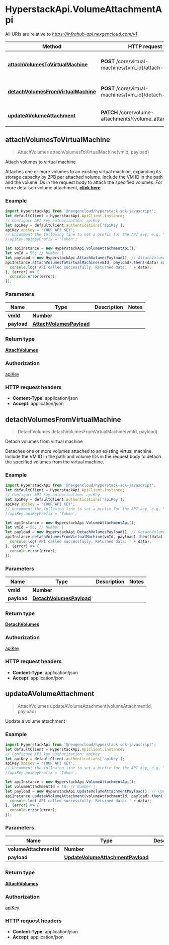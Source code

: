 # HyperstackApi.VolumeAttachmentApi

All URIs are relative to *https://infrahub-api.nexgencloud.com/v1*

Method | HTTP request | Description
------------- | ------------- | -------------
[**attachVolumesToVirtualMachine**](VolumeAttachmentApi.md#attachVolumesToVirtualMachine) | **POST** /core/virtual-machines/{vm_id}/attach-volumes | Attach volumes to virtual machine
[**detachVolumesFromVirtualMachine**](VolumeAttachmentApi.md#detachVolumesFromVirtualMachine) | **POST** /core/virtual-machines/{vm_id}/detach-volumes | Detach volumes from virtual machine
[**updateAVolumeAttachment**](VolumeAttachmentApi.md#updateAVolumeAttachment) | **PATCH** /core/volume-attachments/{volume_attachment_id} | Update a volume attachment



## attachVolumesToVirtualMachine

> AttachVolumes attachVolumesToVirtualMachine(vmId, payload)

Attach volumes to virtual machine

Attaches one or more volumes to an existing virtual machine, expanding its storage capacity by 2PB per attached volume. Include the VM ID in the path and the volume IDs in the request body to attach the specified volumes. For more detailson volume attachment, [**click here**](https://docs.hyperstack.cloud/docs/api-reference/core-resources/volumes/volume-attachment/attach-volumes/).

### Example

```javascript
import HyperstackApi from '@nexgencloud/hyperstack-sdk-javascript';
let defaultClient = HyperstackApi.ApiClient.instance;
// Configure API key authorization: apiKey
let apiKey = defaultClient.authentications['apiKey'];
apiKey.apiKey = 'YOUR API KEY';
// Uncomment the following line to set a prefix for the API key, e.g. "Token" (defaults to null)
//apiKey.apiKeyPrefix = 'Token';

let apiInstance = new HyperstackApi.VolumeAttachmentApi();
let vmId = 56; // Number | 
let payload = new HyperstackApi.AttachVolumesPayload(); // AttachVolumesPayload | 
apiInstance.attachVolumesToVirtualMachine(vmId, payload).then((data) => {
  console.log('API called successfully. Returned data: ' + data);
}, (error) => {
  console.error(error);
});

```

### Parameters


Name | Type | Description  | Notes
------------- | ------------- | ------------- | -------------
 **vmId** | **Number**|  | 
 **payload** | [**AttachVolumesPayload**](AttachVolumesPayload.md)|  | 

### Return type

[**AttachVolumes**](AttachVolumes.md)

### Authorization

[apiKey](../README.md#apiKey)

### HTTP request headers

- **Content-Type**: application/json
- **Accept**: application/json


## detachVolumesFromVirtualMachine

> DetachVolumes detachVolumesFromVirtualMachine(vmId, payload)

Detach volumes from virtual machine

Detaches one or more volumes attached to an existing virtual machine. Include the VM ID in the path and volume IDs in the request body to detach the specified volumes from the virtual machine.

### Example

```javascript
import HyperstackApi from '@nexgencloud/hyperstack-sdk-javascript';
let defaultClient = HyperstackApi.ApiClient.instance;
// Configure API key authorization: apiKey
let apiKey = defaultClient.authentications['apiKey'];
apiKey.apiKey = 'YOUR API KEY';
// Uncomment the following line to set a prefix for the API key, e.g. "Token" (defaults to null)
//apiKey.apiKeyPrefix = 'Token';

let apiInstance = new HyperstackApi.VolumeAttachmentApi();
let vmId = 56; // Number | 
let payload = new HyperstackApi.DetachVolumesPayload(); // DetachVolumesPayload | 
apiInstance.detachVolumesFromVirtualMachine(vmId, payload).then((data) => {
  console.log('API called successfully. Returned data: ' + data);
}, (error) => {
  console.error(error);
});

```

### Parameters


Name | Type | Description  | Notes
------------- | ------------- | ------------- | -------------
 **vmId** | **Number**|  | 
 **payload** | [**DetachVolumesPayload**](DetachVolumesPayload.md)|  | 

### Return type

[**DetachVolumes**](DetachVolumes.md)

### Authorization

[apiKey](../README.md#apiKey)

### HTTP request headers

- **Content-Type**: application/json
- **Accept**: application/json


## updateAVolumeAttachment

> AttachVolumes updateAVolumeAttachment(volumeAttachmentId, payload)

Update a volume attachment

### Example

```javascript
import HyperstackApi from '@nexgencloud/hyperstack-sdk-javascript';
let defaultClient = HyperstackApi.ApiClient.instance;
// Configure API key authorization: apiKey
let apiKey = defaultClient.authentications['apiKey'];
apiKey.apiKey = 'YOUR API KEY';
// Uncomment the following line to set a prefix for the API key, e.g. "Token" (defaults to null)
//apiKey.apiKeyPrefix = 'Token';

let apiInstance = new HyperstackApi.VolumeAttachmentApi();
let volumeAttachmentId = 56; // Number | 
let payload = new HyperstackApi.UpdateVolumeAttachmentPayload(); // UpdateVolumeAttachmentPayload | 
apiInstance.updateAVolumeAttachment(volumeAttachmentId, payload).then((data) => {
  console.log('API called successfully. Returned data: ' + data);
}, (error) => {
  console.error(error);
});

```

### Parameters


Name | Type | Description  | Notes
------------- | ------------- | ------------- | -------------
 **volumeAttachmentId** | **Number**|  | 
 **payload** | [**UpdateVolumeAttachmentPayload**](UpdateVolumeAttachmentPayload.md)|  | 

### Return type

[**AttachVolumes**](AttachVolumes.md)

### Authorization

[apiKey](../README.md#apiKey)

### HTTP request headers

- **Content-Type**: application/json
- **Accept**: application/json

